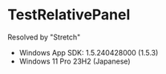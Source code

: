 # TestRelativePanel

Resolved by "Stretch"

- Windows App SDK: 1.5.240428000 (1.5.3)
- Windows 11 Pro 23H2 (Japanese)
